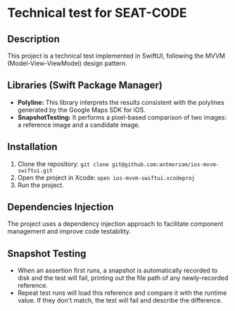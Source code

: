 # Technical test for SEAT-CODE

## Description
This project is a technical test implemented in SwiftUI, following the MVVM (Model-View-ViewModel) design pattern.

## Libraries (Swift Package Manager)
- **Polyline:** This library interprets the results consistent with the polylines generated by the Google Maps SDK for iOS.
- **SnapshotTesting:** It performs a pixel-based comparison of two images: a reference image and a candidate image.

## Installation
1. Clone the repository: `git clone git@github.com:antmorzam/ios-mvvm-swiftui.git`
2. Open the project in Xcode: `open ios-mvvm-swiftui.xcodeproj`
3. Run the project.

## Dependencies Injection
The project uses a dependency injection approach to facilitate component management and improve code testability.

## Snapshot Testing
- When an assertion first runs, a snapshot is automatically recorded to disk and the test will fail, printing out the file path of any newly-recorded reference.
- Repeat test runs will load this reference and compare it with the runtime value. If they don't match, the test will fail and describe the difference.
